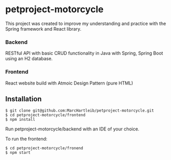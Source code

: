 # petproject-motorcycle

This project was created to improve my understanding and practice with the Spring framework and React library.

### Backend

RESTful API with basic CRUD functionality in Java with Spring, Spring Boot using an H2 database.

### Frontend

React website build with Atmoic Design Pattern (pure HTML)

## Installation

```shell
$ git clone git@github.com:MarcHartleib/petproject-motorcycle.git
$ cd petproject-motorcycle/frontend
$ npm install
```

Run petproject-motorcycle/backend with an IDE of your choice.

To run the frontend: 

```shell
$ cd petproject-motorcycle/fronend
$ npm start
```